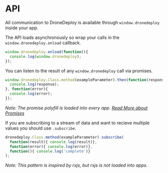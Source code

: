 # API
All communication to DroneDeploy is available through `window.dronedeploy` inside your app. 

The API loads asynchronously so wrap your calls in the `window.dronedeploy.onload` callback.

```javascript
window.dronedeploy.onload(function(){
  console.log(window.dronedeploy);
});
```

You can listen to the result of any `window.dronedeploy` call via promises.

```javascript
window.dronedeploy.Class.method(exampleParameter).then(function(response){
  console.log(response);
}, function(error){
  console.log(error);
});
```

*Note: The promise polyfill is loaded into every app. [Read More about Promises](https://developer.mozilla.org/en-US/docs/Web/JavaScript/Reference/Global_Objects/Promise)*

If you are subscribing to a stream of data and want to recieve multiple values you should use `.subscribe`. 

```javascript
dronedeploy.Class.method(exampleParameter).subscribe(
  function(result){ console.log(result)},
  function(error){ console.log(error)},
  function(){ console.log('complete')}
); 
```

*Note: This pattern is inspired by rxjs, but rxjs is not loaded into apps.*